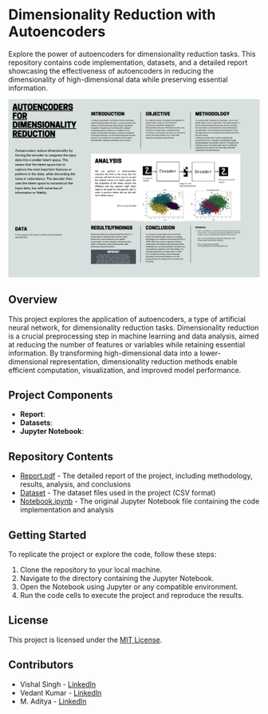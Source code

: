 # Dimensionality Reduction with Autoencoders
Explore the power of autoencoders for dimensionality reduction tasks. This repository contains code implementation, datasets, and a detailed report showcasing the effectiveness of autoencoders in reducing the dimensionality of high-dimensional data while preserving essential information.

![Project Poster](poster.png)

## Overview
This project explores the application of autoencoders, a type of artificial neural network, for dimensionality reduction tasks. Dimensionality reduction is a crucial preprocessing step in machine learning and data analysis, aimed at reducing the number of features or variables while retaining essential information. By transforming high-dimensional data into a lower-dimensional representation, dimensionality reduction methods enable efficient computation, visualization, and improved model performance.

## Project Components
- **Report**: 
- **Datasets**: 
- **Jupyter Notebook**: 

## Repository Contents
- [Report.pdf](report.pdf) - The detailed report of the project, including methodology, results, analysis, and conclusions
- [Dataset](DATASETS) - The dataset files used in the project (CSV format)
- [Notebook.ipynb](AEnotebook/AE.ipynb) - The original Jupyter Notebook file containing the code implementation and analysis

## Getting Started
To replicate the project or explore the code, follow these steps:
1. Clone the repository to your local machine.
2. Navigate to the directory containing the Jupyter Notebook.
3. Open the Notebook using Jupyter or any compatible environment.
4. Run the code cells to execute the project and reproduce the results.

## License
This project is licensed under the [MIT License](LICENSE).

## Contributors
- Vishal Singh - [LinkedIn](https://www.linkedin.com/in/vishal-singh-326b97227/)
- Vedant Kumar - [LinkedIn](https://www.linkedin.com/in/vedant-kumar-2249b0254/)
- M. Aditya - [LinkedIn](https://www.linkedin.com/in/m-aditya-b56965238/)

